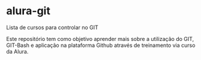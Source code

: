 # alura-git
Lista de cursos para controlar no GIT

Este repositório tem como objetivo aprender mais sobre a utilização do GIT, GIT-Bash e aplicação na plataforma Github através de treinamento via curso da Alura.
